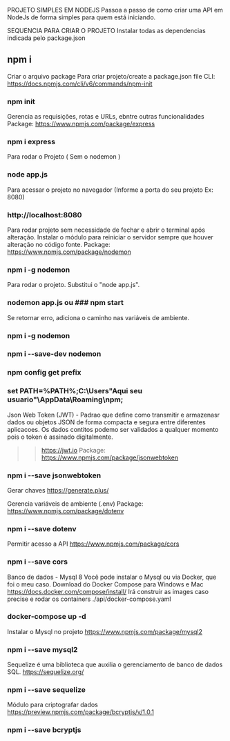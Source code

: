PROJETO SIMPLES EM NODEJS
Passoa a passo de como criar uma API em NodeJs de forma simples para 
quem está iniciando.

SEQUENCIA PARA CRIAR O PROJETO
Instalar todas as dependencias indicada pelo package.json
## npm i

Criar o arquivo package
Para criar projeto/create a package.json file
CLI: https://docs.npmjs.com/cli/v6/commands/npm-init
### npm init

Gerencia as requisições, rotas e URLs, ebntre outras funcionalidades
Package: https://www.npmjs.com/package/express
### npm i express

Para rodar o Projeto ( Sem o nodemon )
### node app.js

Para acessar o projeto no navegador (Informe a porta do seu projeto Ex: 8080)
### http://localhost:8080

Para rodar projeto sem necessidade de fechar e abrir o terminal após alteração.
Instalar o módulo para reiniciar o servidor sempre que houver alteração no código fonte.
Package: https://www.npmjs.com/package/nodemon
### npm i -g nodemon

Para rodar o projeto. Substitui o "node app.js".
### nodemon app.js ou ### npm start

Se retornar erro, adiciona o caminho nas variáveis de ambiente.
### npm i -g nodemon
### npm i --save-dev nodemon
### npm config get prefix
### set PATH=%PATH%;C:\Users\"Aqui seu usuario"\AppData\Roaming\npm;

Json Web Token (JWT) - Padrao que define como transmitir e armazenasr dados ou 
objetos JSON de forma compacta e segura entre diferentes aplicacoes.
Os dados contitos podemo ser validados a qualquer momento pois o token é assinado digitalmente.
>> https://jwt.io
Package: https://www.npmjs.com/package/jsonwebtoken
### npm i --save jsonwebtoken

Gerar chaves
https://generate.plus/

Gerencia variáveis de ambiente (.env)
Package: https://www.npmjs.com/package/dotenv
### npm i --save dotenv

Permitir acesso a API
https://www.npmjs.com/package/cors
### npm i --save cors

Banco de dados  - Mysql 8
Você pode instalar o Mysql ou via Docker, que foi o meu caso.
Download do Docker Compose para Windows e Mac
https://docs.docker.com/compose/install/
Irá construir as images caso precise e rodar os containers
./api/docker-compose.yaml
### docker-compose up -d

Instalar o Mysql no projeto
https://www.npmjs.com/package/mysql2
### npm i --save mysql2

Sequelize é uma biblioteca que auxilia o gerenciamento de banco de dados SQL.
https://sequelize.org/
### npm i --save sequelize

Módulo para criptografar dados
https://preview.npmjs.com/package/bcryptjs/v/1.0.1
### npm i --save bcryptjs
